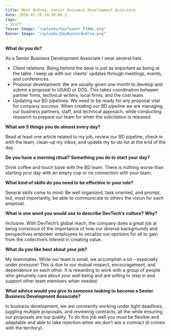 ```yaml
---
title: Meet Andrea, Senior Business Development Associate
date: 2018-07-26 19:30:00 Z
tags:
- Staff
Teaser Image: "/uploads/DayTeaser_FINAL.png"
Banner Image: "/uploads/DayBannerAndrea.png"
---
```


**What do you do?**

As a Senior Business Development Associate I wear several hats. 
* Client relations: Being behind the desk is just as important as being at the table. I keep up with our clients’ updates through meetings, events, and conferences.
* Proposal development:  We are usually given one month to develop and submit a proposal to USAID or DOS. This takes coordination between partner firms, technical writers, local firms, and the cost team. 
* Updating our BD pipelines: We need to be ready for any proposal vital for company success. When creating our BD pipeline we are managing our business partners, staff, and technical approach, while conducting research to prepare our team for when the solicitation is released.   

**What are 5 things you do almost every day?**

Read at least one article related to my job, review our BD pipeline, check in with the team, clean-up my inbox, and update my to-do list at the end of the day. 

**Do you have a morning ritual? Something you do to start your day?**

Drink coffee and touch base with the BD team.  There is nothing worse than starting your day with an empty cup or no connection with your team.  

**What kind of skills do you need to be effective in your role?**

Several skills come to mind:  Be well organized, task oriented, and prompt, but, most importantly, be able to communicate to others the vision for each proposal. 

**What is one word you would use to describe DevTech’s culture? Why?**

Inclusive. With DevTech’s global reach, the company does a great job at being conscious of the importance of how our diverse backgrounds and perspectives empower employees to vocalize our opinions for all to gain from the collective’s interest in creating value.  
 
**What do you like best about your job?**

My teammates. While our team is small, we accomplish a lot – especially under pressure! This is due to our mutual respect, encouragement, and dependence on each other. It is rewarding to work with a group of people who genuinely care about your well being and are willing to step in and support other team members when needed.  

**What advice would you give to someone looking to become a Senior Business Development Associate?**

In business development, we are constantly working under tight deadlines, juggling multiple proposals, and reviewing contracts, all the while ensuring our proposals are top quality. To do this job well you must be flexible and adaptable and able to take rejection when we don’t win a contract (it comes with the territory). 
